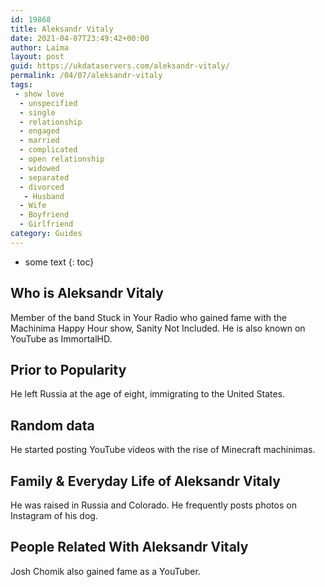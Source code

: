 ```yaml
---
id: 19868
title: Aleksandr Vitaly
date: 2021-04-07T23:49:42+00:00
author: Laima
layout: post
guid: https://ukdataservers.com/aleksandr-vitaly/
permalink: /04/07/aleksandr-vitaly
tags:
 - show love
  - unspecified
  - single
  - relationship
  - engaged
  - married
  - complicated
  - open relationship
  - widowed
  - separated
  - divorced
   - Husband
  - Wife
  - Boyfriend
  - Girlfriend
category: Guides
---
```


* some text
{: toc}


## Who is Aleksandr Vitaly
                  
                  
                  
Member of the band Stuck in Your Radio who gained fame with the Machinima Happy Hour show, Sanity Not Included. He is also known on YouTube as ImmortalHD.
                  
              
            
              
            
                
                
                
## Prior to Popularity
                  
                  
                  
He left Russia at the age of eight, immigrating to the United States.
                  
              
            
              
            
                
                
                
## Random data
                  
                  
                  
He started posting YouTube videos with the rise of Minecraft machinimas.
                  
              
            
              
            
                
                
                
## Family & Everyday Life of Aleksandr Vitaly
                  
                  
                  
He was raised in Russia and Colorado. He frequently posts photos on Instagram of his dog.
                  
              
            
              
            
                
                
                
## People Related With Aleksandr Vitaly
                  
                  
                  
Josh Chomik also gained fame as a YouTuber.
                  
              
            
              
            
                
              
            
              
              
            
            
              
            
          
          
          